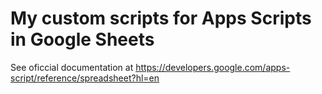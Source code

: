 # My custom scripts for Apps Scripts in Google Sheets 
See oficcial documentation at https://developers.google.com/apps-script/reference/spreadsheet?hl=en 
